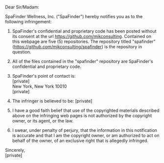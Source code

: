 Dear Sir/Madam:

SpaFinder Wellness, Inc. ("SpaFinder") hereby notifies you as to the following infringement:

1. SpaFinder's confidential and proprietary code has been posted without its consent at the url https://github.com/mjkconsulting.  Contained on this webpage are five (5) repositories.  The repository titled "spafinder" (https://github.com/mjkconsulting/spafinder) is the repository in question.

2. All of the files contained in the "spafinder" repository are SpaFinder's confidential and proprietary code.

3. SpaFinder's point of contact is:  
  [private]  
  New York, New York 10010  
  [private] 

4. The infringer is believed to be:
   [private]

5. I have a good faith belief that use of the copyrighted materials described above on the infringing web pages is not authorized by the copyright owner, or its agent, or the law.

6. I swear, under penalty of perjury, that the information in this notification is accurate and that I am the copyright owner, or am authorized to act on behalf of the owner, of an exclusive right that is allegedly infringed.

Sincerely,  
[private]
